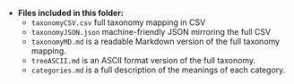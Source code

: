 - **Files included in this folder:**
  - `taxonomyCSV.csv` full taxonomy mapping in CSV
  - `taxonomyJSON.json` machine-friendly JSON mirroring the full CSV
  - `taxonomyMD.md` is a readable Markdown version of the full taxonomy mapping.
  - `treeASCII.md` is an ASCII format version of the full taxonomy.
  - `categories.md` is a full description of the meanings of each category.

